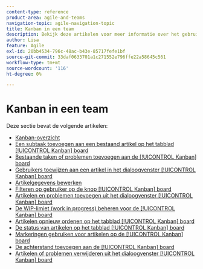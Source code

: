```yaml
---
content-type: reference
product-area: agile-and-teams
navigation-topic: agile-navigation-topic
title: Kanban in een team
description: Bekijk deze artikelen voor meer informatie over het gebruik van Kanban in een team van 'agile'.
author: Lisa
feature: Agile
exl-id: 20bb4534-796c-48ac-b43e-85717fefe1bf
source-git-commit: 33daf0633701a1c271552e796ffe22a58645c561
workflow-type: tm+mt
source-wordcount: '116'
ht-degree: 0%

---
```


# Kanban in een team

Deze sectie bevat de volgende artikelen:

* [Kanban-overzicht](../../agile/use-kanban-in-an-agile-team/kanban-overview.md)
* [Een subtaak toevoegen aan een bestaand artikel op het tabblad [!UICONTROL Kanban] board](../../agile/use-kanban-in-an-agile-team/add-a-subtask-to-an-existing-story.md)
* [Bestaande taken of problemen toevoegen aan de [!UICONTROL Kanban] board](../../agile/use-kanban-in-an-agile-team/add-existing-tasks-or-issues-to-the-kanban-board.md)
* [Gebruikers toewijzen aan een artikel in het dialoogvenster [!UICONTROL Kanban] board](../../agile/use-kanban-in-an-agile-team/assign-users-to-a-story.md)
* [Artikelgegevens bewerken](../../agile/use-kanban-in-an-agile-team/edit-story-information.md)
* [Filteren op gebruiker op de knop [!UICONTROL Kanban] board](../../agile/use-kanban-in-an-agile-team/filter-by-user.md)
* [Artikelen en problemen toevoegen uit het dialoogvenster [!UICONTROL Kanban] board](../../agile/use-kanban-in-an-agile-team/add-story-from-kanban-board.md)
* [De WIP-limiet (work in progress) beheren voor de [!UICONTROL Kanban] board](../../agile/use-kanban-in-an-agile-team/work-in-progress-limit-on-the-kanban-board.md)
* [Artikelen opnieuw ordenen op het tabblad [!UICONTROL Kanban] board](../../agile/use-kanban-in-an-agile-team/reorder-stories-on-the-kanban-board.md)
* [De status van artikelen op het tabblad [!UICONTROL Kanban] board](../../agile/use-kanban-in-an-agile-team/update-the-status-of-stories.md)
* [Markeringen gebruiken voor artikelen op de [!UICONTROL Kanban] board](../../agile/use-kanban-in-an-agile-team/use-flags-on-stories.md)
* [De achterstand toevoegen aan de [!UICONTROL Kanban] board](../../agile/use-kanban-in-an-agile-team/view-the-backlog-on-the-kanban-board.md)
* [Artikelen of problemen verwijderen uit het dialoogvenster [!UICONTROL Kanban] board](../../agile/use-kanban-in-an-agile-team/delete-story-from-kanban-board.md)
